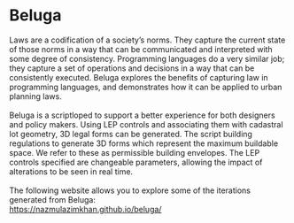 # Beluga
Laws are a codification of a society’s norms. They capture the current state of those norms in a way that can be communicated and interpreted with some degree of consistency. Programming languages do a very similar job; they capture a set of operations and decisions in a way that can be consistently executed. Beluga explores the benefits of capturing law in programming languages, and demonstrates how it can be applied to urban planning laws.<br><br>
Beluga is a scriptloped to support a better experience for both designers and policy makers. Using LEP controls and associating them with cadastral lot geometry, 3D legal forms can be generated. The script building regulations to generate 3D forms which represent the maximum buildable space. We refer to these as permissible building envelopes. The LEP controls specified are changeable parameters, allowing the impact of alterations to be seen in real time. 
<br><br>
The following website allows you to explore some of the iterations generated from Beluga: 
<br>
https://nazmulazimkhan.github.io/beluga/
